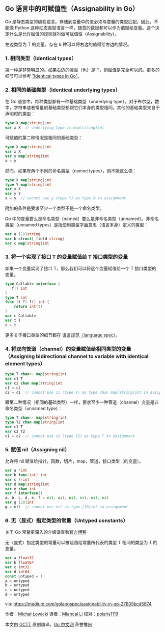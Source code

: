 ## Go 语言中的可赋值性（Assignability in Go）

Go 是静态类型的编程语言。存储到变量中的值必须与变量的类型匹配。因此，不能像 Python 这种动态类型语言一样，随意的数据都可以作为值赋给变量。这个决定什么是允许赋值的规则就叫做可赋值性（Assignability）。

左边类型为 T 的变量，存在 6 种可以将右边的值赋给左边的情况。

### 1. 相同类型（Identical types）

第一种是非常明显的。如果右边的类型（也）是 T，则赋值是完全可以的。更多的细节可以参考 ["Identical types in Go"](https://medium.com/golangspec/assignability-in-go-27805bcd5874)。

### 2. 相同的基础类型（Identical underlying types）

在 Go 语言中，每种类型都有一种基础类型（underlying type）。对于布尔型，数字，字符串或者常量的基础类型都跟它们本身的类型相同。其他的基础类型来自于声明时的类型：

```go
type X map[string]int
var x X  // underlying type is map[string]int
```

可赋值的第二种情况是相同的基础类型：

```go
type X map[string]int
var x X
var y map[string]int
x = y
```

然而，如果有两个不同的命名类型（named types），则不能这么做：

```go
type X map[string]int
type Y map[string]int
var x X
var y Y
x = y  // cannot use y (type Y) as type X in assignment
```

附加的条件是要求至少一个类型不是一个命名类型。

Go 中的变量要么是命名类型（named）要么是非命名类型（unnamed）。非命名类型（unnamed types）是指使用类型字面意思（语言本身）定义的类型：

```go
var a [10]string
var b struct{ field string}
var c map[string]int
```

### 3. 将一个实现了接口 T 的变量赋值给 T 接口类型的变量

如果一个变量实现了接口 T，那么我们可以将这个变量赋值给一个 T 接口类型的变量。

```go
type Callable interface {
   f() int
}
type T int
func (t T) f() int {
    return int(t)
}
var c Callable
var t T
c = t
```

更多关于接口类型的细节都在 [语言规范（language spec）](https://golang.org/ref/spec#Interface_types)。

### 4. 将双向管道（channel）的变量赋值给相同类型的变量（Assigning bidirectional channel to variable with identical element types）

```go
type T chan<- map[string]int
var c1 T
var c2 chan map[string]int
c1 = c2
c2 = c1  // cannot use c1 (type T) as type chan map[string]int in assignment
```

跟第二种情况（相同的基础类型）一样，要求至少一种管道（channel）变量是非命名类型（unnamed type）：

```go
type T chan<- map[string]int
type T2 chan map[string]int
var c1 T
var c2 T2
c1 = c2  // cannot use c2 (type T2) as type T in assignment
```

### 5. 赋值 nil（Assigning nil）

允许将 nil 赋值给指针，函数，切片，map，管道，接口类型（的变量）。

```go
var a *int
var b func(int) int
var c []int
var d map[string]int
var e chan int
var f interface{}
a, b, c, d, e, f = nil, nil, nil, nil, nil, nil
var g [10]int
g = nil  // cannot use nil as type [10]int in assignment
```

### 6. 无（显式）指定类型的常量（Untyped constants）

关于 Go 常量更深入的介绍请查看[官方博客](https://blog.golang.org/constants)

无（显式）指定类型的常量可以被赋值给常量所代表的类型 T 相同的类型为 T 的变量。

```go
var a float32
var b float64
var c int32
var d int64
const untyped = 1
a = untyped
b = untyped
c = untyped
d = untyped
```


via: https://medium.com/golangspec/assignability-in-go-27805bcd5874

 作者：[Michał Łowicki](https://twitter.com/mlowicki)
 译者：[Miancai Li](https://github.com/gogeof)
 校对：[polaris1119](https://github.com/polaris1119)

 本文由 [GCTT](https://github.com/studygolang/GCTT) 原创编译，[Go 中文网](https://studygolang.com/) 荣誉推出

